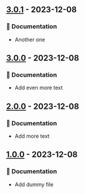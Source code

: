 ## [3.0.1](https://github.com/tvcsantos/git-cliff-test/compare/v3.0.0...3.0.1) - 2023-12-08

### 📝 Documentation

- Another one

## [3.0.0](https://github.com/tvcsantos/git-cliff-test/compare/v2.0.0...v3.0.0) - 2023-12-08

### 📝 Documentation

- Add even more text

## [2.0.0](https://github.com/tvcsantos/git-cliff-test/compare/v1.0.0...v2.0.0) - 2023-12-08

### 📝 Documentation

- Add more text

## [1.0.0](https://github.com/tvcsantos/git-cliff-test/releases/tag/v1.0.0) - 2023-12-08

### 📝 Documentation

- Add dummy file
